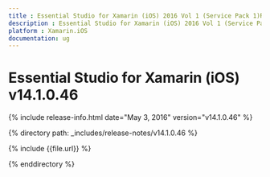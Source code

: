 ```yaml
---
title : Essential Studio for Xamarin (iOS) 2016 Vol 1 (Service Pack 1)Release Notes
description : Essential Studio for Xamarin (iOS) 2016 Vol 1 (Service Pack 1)Release Notes
platform : Xamarin.iOS
documentation: ug
---
```


# Essential Studio for Xamarin (iOS) v14.1.0.46

{% include release-info.html date="May 3, 2016" version="v14.1.0.46" %} 

{% directory path: _includes/release-notes/v14.1.0.46 %}

{% include {{file.url}} %}

{% enddirectory %}